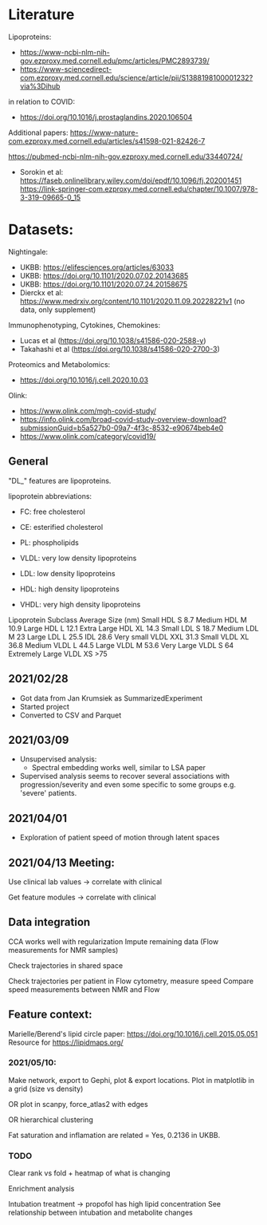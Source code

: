 
# Literature

Lipoproteins:
 - https://www-ncbi-nlm-nih-gov.ezproxy.med.cornell.edu/pmc/articles/PMC2893739/
 - https://www-sciencedirect-com.ezproxy.med.cornell.edu/science/article/pii/S1388198100001232?via%3Dihub

in relation to COVID:
 - https://doi.org/10.1016/j.prostaglandins.2020.106504


Additional papers:
https://www-nature-com.ezproxy.med.cornell.edu/articles/s41598-021-82426-7

https://pubmed-ncbi-nlm-nih-gov.ezproxy.med.cornell.edu/33440724/

 - Sorokin et al: https://faseb.onlinelibrary.wiley.com/doi/epdf/10.1096/fj.202001451
https://link-springer-com.ezproxy.med.cornell.edu/chapter/10.1007/978-3-319-09665-0_15


# Datasets:

Nightingale:
 - UKBB: https://elifesciences.org/articles/63033
 - UKBB: https://doi.org/10.1101/2020.07.02.20143685
 - UKBB: https://doi.org/10.1101/2020.07.24.20158675
 - Dierckx et al: https://www.medrxiv.org/content/10.1101/2020.11.09.20228221v1 (no data, only supplement)


Immunophenotyping, Cytokines, Chemokines:
 - Lucas et al (https://doi.org/10.1038/s41586-020-2588-y)
 - Takahashi et al (https://doi.org/10.1038/s41586-020-2700-3)

Proteomics and Metabolomics:
 - https://doi.org/10.1016/j.cell.2020.10.03

Olink:
 - https://www.olink.com/mgh-covid-study/
 - https://info.olink.com/broad-covid-study-overview-download?submissionGuid=b5a527b0-09a7-4f3c-8532-e90674beb4e0
 - https://www.olink.com/category/covid19/



## General

"DL_" features are lipoproteins.


lipoprotein abbreviations:
 - FC: free cholesterol
 - CE: esterified cholesterol
 - PL: phospholipids

 - VLDL: very low density lipoproteins
 - LDL: low density lipoproteins
 - HDL: high density lipoproteins
 - VHDL: very high density lipoproteins


Lipoprotein Subclass		Average Size (nm)
Small HDL	S	8.7
Medium HDL	M	10.9
Large HDL	L	12.1
Extra Large HDL	XL	14.3
Small LDL	S	18.7
Medium LDL	M	23
Large LDL	L	25.5
IDL		28.6
Very small VLDL	XXL	31.3
Small VLDL	XL	36.8
Medium VLDL	L	44.5
Large VLDL	M	53.6
Very Large VLDL	S	64
Extremely Large VLDL	XS	>75





## 2021/02/28
 - Got data from Jan Krumsiek as SummarizedExperiment
 - Started project
 - Converted to CSV and Parquet

## 2021/03/09
 - Unsupervised analysis:
   - Spectral embedding works well, similar to LSA paper
 - Supervised analysis seems to recover several associations with progression/severity and even some specific to some groups e.g. 'severe' patients.

## 2021/04/01
 - Exploration of patient speed of motion through latent spaces


## 2021/04/13 Meeting:

Use clinical lab values -> correlate with clinical

Get feature modules -> correlate with clinical



## Data integration

CCA works well with regularization
Impute remaining data (Flow measurements for NMR samples)

Check trajectories in shared space

Check trajectories per patient in Flow cytometry, measure speed
Compare speed measurements between NMR and Flow


## Feature context:
Marielle/Berend's lipid circle paper: https://doi.org/10.1016/j.cell.2015.05.051
Resource for 
https://lipidmaps.org/


### 2021/05/10:
Make network, export to Gephi, plot & export locations.
	Plot in matplotlib in a grid (size vs density)

OR plot in scanpy, force_atlas2 with edges

OR hierarchical clustering

Fat saturation and inflamation are related = Yes, 0.2136 in UKBB.

### TODO

Clear rank vs fold + heatmap of what is changing

Enrichment analysis

Intubation treatment -> propofol has high lipid concentration
See relationship between intubation and metabolite changes
